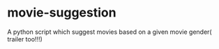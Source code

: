 # movie-suggestion
A python script which suggest movies based on a given movie gender( trailer too!!!)
